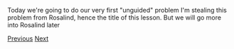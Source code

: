 Today we're going to do our very first "unguided" problem
I'm stealing this problem from Rosalind, hence the title of this lesson. But we will go more into Rosalind later

[Previous](lesson4_1.html)   [Next](lesson4_3.html)
